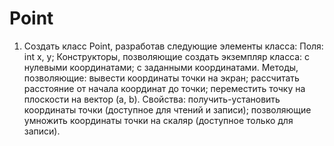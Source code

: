 # Point
1. Создать класс Point, разработав следующие элементы класса: Поля: int x, y; Конструкторы, позволяющие создать экземпляр класса: с нулевыми координатами; с заданными координатами. Методы, позволяющие: вывести координаты точки на экран; рассчитать расстояние от начала координат до точки; переместить точку на плоскости на вектор (a, b). Свойства: получить-установить координаты точки (доступное для чтений и записи); позволяющие умножить координаты точки на скаляр (доступное только для записи).
